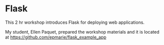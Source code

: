 # Flask

This 2 hr workshop introduces Flask for deploying web applications.

My student, Ellen Paquet, prepared the workshop materials and it is located at https://github.com/epmarie/flask_example_app